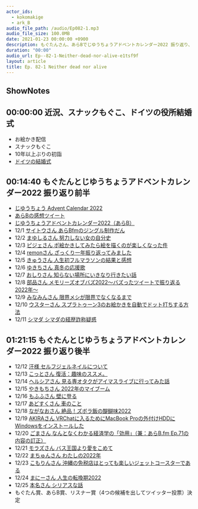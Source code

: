 ```yaml
---
actor_ids:
  - kokomakige
  - ark_B
audio_file_path: /audio/Ep082-1.mp3
audio_file_size: 100.0MB
date: 2021-01-23 00:00:00 +0900
description: もぐたんさん、あらBでじゆうちょうアドベントカレンダー2022 振り返り、もぐたん賞、あらB賞、リスナー賞の候補4名発表などについて話しました。
duration: "00:00"
audio_url: Ep--82-1-Neither-dead-nor-alive-e1tsf9f
layout: article
title: Ep. 82-1 Neither dead nor alive
---
```

## ShowNotes

## 00:00:00 近況、スナックもぐこ、ドイツの役所結婚式

* お絵かき配信
* スナックもぐこ
* 10年以上ぶりの初詣
* [ドイツの結婚式](https://dododoitsu.com/%E3%83%89%E3%82%A4%E3%83%84%E3%81%AE%E7%B5%90%E5%A9%9A%E5%BC%8F/)

## 00:14:40 もぐたんとじゆうちょうアドベントカレンダー2022 振り返り前半

* [じゆうちょう Advent Calendar 2022](https://adventar.org/calendars/8066)
* [あらBの感想ツイート](https://twitter.com/ark_B/status/1598138920994476032?s=20&t=F1-8iGySHM7mEAqcJ5jmOg)
* [じゆうちょうアドベントカレンダー2022（あらB）](https://note.com/arkb/n/n6a8001be8a58)
* 12/1 [サイトウさん あらBfmのジングル制作だん](https://note.com/naokisaito/n/n9ddd6decd470)
* 12/2 [まゆしるさん 努力しない女の自分史](https://note.com/shirushirun/n/n1e94ea5b2b6e)
* 12/3 [ピジェさん ポ絵かきしてみたら絵を描くのが楽しくなった件](https://isomocha.hatenablog.com/entry/2022/12/03/213006)
* 12/4 [remonさん ざっくり一年振り返ってみました](https://note.com/runningremon/n/n2df437a352ce)
* 12/5 [きゅうさん 人生初フルマラソンの結果と感想](https://note.com/memo_takashi/n/nde3e8837a8ca)
* 12/6 [ゆきちさん 真冬の応援歌](https://note.com/ykc_250/n/nbcd3853a729f)
* 12/7 [おしりさん 知らない場所にいきなり行きたい話](https://note.com/romancing_park/n/n2da5e75f6148)
* 12/8 [部品さん メモリーズオブバズ2022～バズったツイートで振り返る2022年～](https://buhin-blog.blogspot.com/2022/12/20222022.html)
* 12/9 [みなみんさん 限界メシが限界でなくなるまで](https://note.com/azuma_chan/n/n3aede3ee7022)
* 12/10 [ウスターさん スプラトゥーン3のお絵かきを自動でドット打ちする方法](https://yamamochi.com/splatoon3_autodotillust1/)
* 12/11 [シマダ シマダの経歴詐称疑惑](https://note.com/_buumm/n/n96aac476ad1a)

## 01:21:15 もぐたんとじゆうちょうアドベントカレンダー2022 振り返り後半

* 12/12 [汗様 セルフジェルネイルについて](https://note.com/ase_sama/n/n2b754778d2b7)
* 12/13 [こっとさん 復活：趣味のススメ。](https://cot.hatenablog.com/entry/2022/12/13/222641)
* 12/14 [ヘルシアさん 見る専オタクがアイマスライブに行ってみた話](https://note.com/heal_corp/n/n0e107e4bd674)
* 12/15 [やきもちさん 2022年のマイブーム](https://note.com/y_mc/n/nee20c65dca21)
* 12/16 [もふふさん 壁に登る](https://note.com/mof_mmm/n/nd66b2159bf11)
* 12/17 [あどすくさん 車のこと](https://note.com/adscft/n/nb6a5c02e0b33)
* 12/18 [ながなおさん 絶品！ズボラ飯の醍醐味2022](https://ameblo.jp/naganao-surface/entry-12779991098.html)
* 12/19 [AKIRAさん VRChatに入るためにMacBook Proの外付けHDDにWindowsをインストールした](https://zenn.dev/akira_miyake/articles/5f67b5a4ed5db1)
* 12/20 [ごまさん なんとなくわかる経済学の「効用」（兼：あらB.fm Ep.71の内容の訂正）](https://note.com/sesame_elegy/n/nda0744f60358)
* 12/21 [モラズさん バス王国より愛をこめて](https://blog.goo.ne.jp/morazu/e/39eff1c8ac364cb18752a19646da9fe0)
* 12/22 [まちゅんさん わたしの2022年](https://kajilaw.com/%E3%82%8F%E3%81%9F%E3%81%97%E3%81%AE2022%E5%B9%B4/)
* 12/23 [こもりんさん 沖縄の免税店はとっても楽しいジェットコースターである](https://iekomori.hatenablog.com/entry/2022/12/23/090122?_ga=2.49403174.1835723414.1671710780-1141569623.1671358849)
* 12/24 [まにーさん 人生の転換期2022](https://note.com/maraky99/n/nec0658721711)
* 12/25 [本名さん シリアスな話](https://syu-ya.hatenablog.com/entry/2022/12/25/124804)
* もぐたん賞、あらB賞、リスナー賞（4つの候補を出してツイッター投票）決定